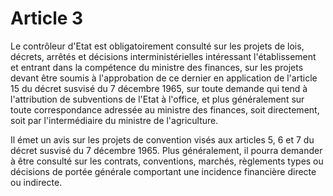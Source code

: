 # Article 3

Le contrôleur d'Etat est obligatoirement consulté sur les projets de lois, décrets, arrêtés et décisions interministérielles intéressant l'établissement et entrant dans la compétence du ministre des finances, sur les projets devant être soumis à l'approbation de ce dernier en application de l'article 15 du décret susvisé du 7 décembre 1965, sur toute demande qui tend à l'attribution de subventions de l'Etat à l'office, et plus généralement sur toute correspondance adressée au ministre des finances, soit directement, soit par l'intermédiaire du ministre de l'agriculture.

Il émet un avis sur les projets de convention visés aux articles 5, 6 et 7 du décret susvisé du 7 décembre 1965. Plus généralement, il pourra demander à être consulté sur les contrats, conventions, marchés, règlements types ou décisions de portée générale comportant une incidence financière directe ou indirecte.
